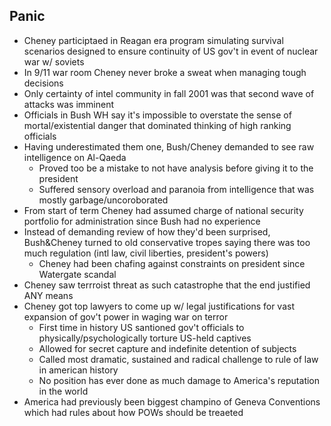 ## Panic

- Cheney participtaed in Reagan era program simulating survival scenarios designed to ensure continuity of US gov't in event of nuclear war w/ soviets
- In 9/11 war room Cheney never broke a sweat when managing tough decisions
- Only certainty of intel community in fall 2001 was that second wave of attacks was imminent
- Officials in Bush WH say it's impossible to overstate the sense of mortal/existential danger that dominated thinking of high ranking officials
- Having underestimated them one, Bush/Cheney demanded to see raw intelligence on Al-Qaeda
    - Proved too be a mistake to not have analysis before giving it to the president
    - Suffered sensory overload and paranoia from intelligence that was mostly garbage/uncoroborated
- From start of term Cheney had assumed charge of national security portfolio for administration since Bush had no experience
- Instead of demanding review of how they'd been surprised, Bush&Cheney turned to old conservative tropes saying there was too much regulation (intl law, civil liberties, president's powers)
    - Cheney had been chafing against constraints on president since Watergate scandal
- Cheney saw terrroist threat as such catastrophe that the end justified ANY means
- Cheney got top lawyers to come up w/ legal justifications for vast expansion of gov't power in waging war on terror
    - First time in history US santioned gov't officials to physically/psychologically torture US-held captives
    - Allowed for secret capture and indefinite detention of subjects
    - Called most dramatic, sustained and radical challenge to rule of law in american history
    - No position has ever done as much damage to America's reputation in the world
- America had previously been biggest champino of Geneva Conventions which had rules about how POWs should be treaeted
